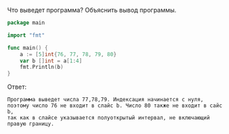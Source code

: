 Что выведет программа? Объяснить вывод программы.
```go
package main

import "fmt"

func main() {
    a := [5]int{76, 77, 78, 79, 80}
    var b []int = a[1:4]
    fmt.Println(b)
}
```
Ответ:
```text
Программа выведет числа 77,78,79. Индексация начинается с нуля,
поэтому число 76 не входит в слайс b. Число 80 также не входит в сайс b,
так как в слайсе указывается полуоткрытый интервал, не включающий правую границу.
```

